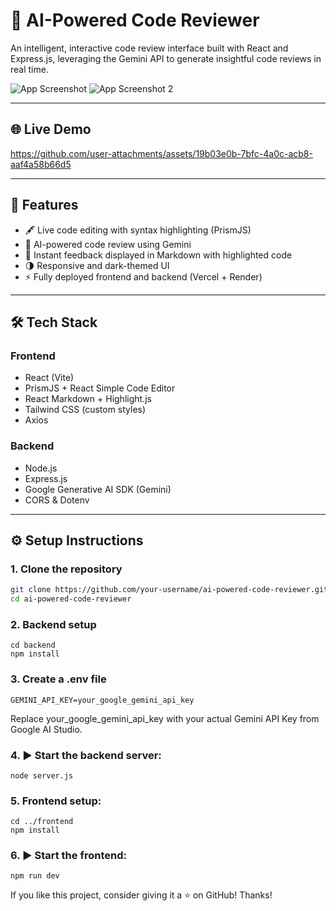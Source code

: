 # 🧠 AI-Powered Code Reviewer

An intelligent, interactive code review interface built with React and Express.js, leveraging the Gemini API to generate insightful code reviews in real time.

![App Screenshot](https://github.com/user-attachments/assets/c428081d-3585-46c2-b492-19c1b6611346)
![App Screenshot 2](https://github.com/user-attachments/assets/dff5b2d0-0d20-471d-94fd-c7d27fefd0b6)

---

## 🌐 Live Demo

https://github.com/user-attachments/assets/19b03e0b-7bfc-4a0c-acb8-aaf4a58b66d5

---

## 🚀 Features

- 🖋️ Live code editing with syntax highlighting (PrismJS)
- 🤖 AI-powered code review using Gemini
- 💬 Instant feedback displayed in Markdown with highlighted code
- 🌗 Responsive and dark-themed UI
- ⚡ Fully deployed frontend and backend (Vercel + Render)
---

## 🛠️ Tech Stack

### Frontend
- React (Vite)
- PrismJS + React Simple Code Editor
- React Markdown + Highlight.js
- Tailwind CSS (custom styles)
- Axios

### Backend
- Node.js
- Express.js
- Google Generative AI SDK (Gemini)
- CORS & Dotenv

---

## ⚙️ Setup Instructions

### 1. Clone the repository

```bash
git clone https://github.com/your-username/ai-powered-code-reviewer.git
cd ai-powered-code-reviewer
```

### 2. Backend setup
```
cd backend
npm install
```

### 3. Create a .env file
```
GEMINI_API_KEY=your_google_gemini_api_key
```
Replace your_google_gemini_api_key with your actual Gemini API Key from Google AI Studio.

### 4. ▶️ Start the backend server:
```
node server.js
```

### 5. Frontend setup:
```
cd ../frontend
npm install
```
### 6. ▶️ Start the frontend:
```
npm run dev
```

If you like this project, consider giving it a ⭐️ on GitHub!
Thanks! 



